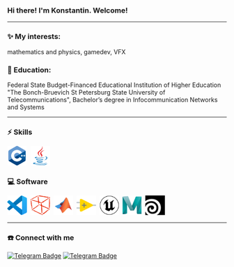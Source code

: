 ### Hi there! I'm Konstantin. Welcome! 

---

### :sparkles: My interests:
mathematics and physics, gamedev, VFX

### :school: Education:
Federal State Budget-Financed Educational Institution of Higher Education "The Bonch-Bruevich St Petersburg State University of Telecommunications", Bachelor’s degree in Infocommunication Networks and Systems

---

### :zap: Skills
<div>
<img src="https://github.com/devicons/devicon/blob/master/icons/cplusplus/cplusplus-original.svg" title="C++" alt="C++" width="45" height="45"/>&nbsp
<img src="https://github.com/devicons/devicon/blob/master/icons/java/java-original.svg" title="Java" alt="Java" width="45" height="45"/>&nbsp
</div>

### :computer: Software
<div>
<img src="https://github.com/devicons/devicon/blob/master/icons/vscode/vscode-original.svg" title="Visual Studio" alt="Visual Studio" width="45" height="45"/>&nbsp
<img src="https://github.com/arnemvend/arnemvend/blob/main/images/netbeans-1669123431-logotic-brand.svg" title="NetBeans" alt="NetBeans" width="45" height="45"/>&nbsp
<img src="https://github.com/devicons/devicon/blob/master/icons/matlab/matlab-original.svg" title="Matlab" alt="Matlab" width="45" height="45"/>&nbsp
<img src="https://github.com/devicons/devicon/blob/master/icons/labview/labview-original.svg" title="LabVIEW" alt="LabVIEW" width="45" height="45"/>&nbsp
<img src="https://github.com/devicons/devicon/blob/master/icons/unrealengine/unrealengine-original.svg" title="Unreal Engine" alt="Unreal Engine" width="45" height="45"/>&nbsp
<img src="https://github.com/devicons/devicon/blob/master/icons/maya/maya-original.svg" title="Maya" alt="Maya" width="45" height="45"/>&nbsp
<img src="https://github.com/arnemvend/arnemvend/blob/main/images/houdini_logo_icon_248072.svg" title="Houdini" alt="Houdini" width="45" height="45"/>&nbsp
</div>

---

### :phone: Connect with me
[![Telegram Badge](https://img.shields.io/badge/-KonstantinPozdeev-blue?style=flat&logo=Telegram&logoColor=white)](https://t.me/arnemvend) [![Telegram Badge](https://img.shields.io/badge/-Mail.ru-blue?style=flat)](mailto:konstantin.pozdeev.85@inbox.ru)
